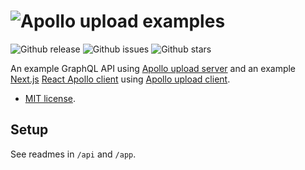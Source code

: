 # ![Apollo upload examples](https://cdn.rawgit.com/jaydenseric/apollo-upload-examples/v1.0.0/apollo-upload-logo.svg)

![Github release](https://img.shields.io/github/release/jaydenseric/apollo-upload-examples.svg?style=flat-square) ![Github issues](https://img.shields.io/github/issues/jaydenseric/apollo-upload-examples.svg?style=flat-square) ![Github stars](https://img.shields.io/github/stars/jaydenseric/apollo-upload-examples.svg?style=flat-square)

An example GraphQL API using [Apollo upload server](https://github.com/jaydenseric/apollo-upload-server) and an example [Next.js](https://github.com/zeit/next.js) [React Apollo client](http://dev.apollodata.com/react) using [Apollo upload client](https://github.com/jaydenseric/apollo-upload-client).

- [MIT license](https://en.wikipedia.org/wiki/MIT_License).

## Setup

See readmes in `/api` and `/app`.
